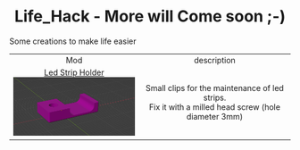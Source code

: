 <h1 align="center">Life_Hack - More will Come soon ;-)</h1>

Some creations to make life easier


<table align="center">
  <tr>
    <td align="center">Mod </td>
    <td align="center">description</td>   
  </tr>
  <tr>
    <td align="center">
	<a href="./leds_strip_holder">Led Strip Holder
	  <br>
	  <img src="./Led_strip_holder/Images/concept_screenshot.png" alt="1" width=300px>
	</a>
    </td>
    <td align="center">Small clips for the maintenance of led strips.<br>
    Fix it with a milled head screw (hole diameter 3mm)</td>   
  </tr>
</table>
